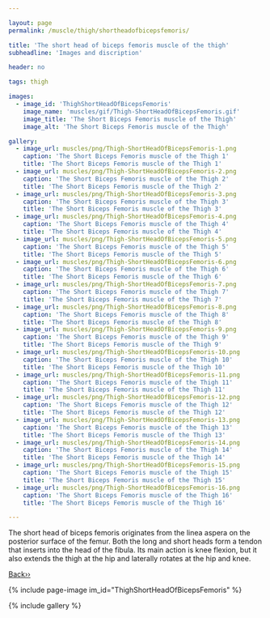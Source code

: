 ```yaml
---

layout: page
permalink: /muscle/thigh/shortheadofbicepsfemoris/

title: 'The short head of biceps femoris muscle of the thigh'
subheadline: 'Images and discription'

header: no

tags: thigh

images:
  - image_id: 'ThighShortHeadOfBicepsFemoris'
    image_name: 'muscles/gif/Thigh-ShortHeadOfBicepsFemoris.gif'
    image_title: 'The Short Biceps Femoris muscle of the Thigh'
    image_alt: 'The Short Biceps Femoris muscle of the Thigh' 

gallery:
  - image_url: muscles/png/Thigh-ShortHeadOfBicepsFemoris-1.png
    caption: 'The Short Biceps Femoris muscle of the Thigh 1'
    title: 'The Short Biceps Femoris muscle of the Thigh 1'
  - image_url: muscles/png/Thigh-ShortHeadOfBicepsFemoris-2.png
    caption: 'The Short Biceps Femoris muscle of the Thigh 2'
    title: 'The Short Biceps Femoris muscle of the Thigh 2'
  - image_url: muscles/png/Thigh-ShortHeadOfBicepsFemoris-3.png
    caption: 'The Short Biceps Femoris muscle of the Thigh 3'
    title: 'The Short Biceps Femoris muscle of the Thigh 3'
  - image_url: muscles/png/Thigh-ShortHeadOfBicepsFemoris-4.png
    caption: 'The Short Biceps Femoris muscle of the Thigh 4'
    title: 'The Short Biceps Femoris muscle of the Thigh 4'
  - image_url: muscles/png/Thigh-ShortHeadOfBicepsFemoris-5.png
    caption: 'The Short Biceps Femoris muscle of the Thigh 5'
    title: 'The Short Biceps Femoris muscle of the Thigh 5'
  - image_url: muscles/png/Thigh-ShortHeadOfBicepsFemoris-6.png
    caption: 'The Short Biceps Femoris muscle of the Thigh 6'
    title: 'The Short Biceps Femoris muscle of the Thigh 6'
  - image_url: muscles/png/Thigh-ShortHeadOfBicepsFemoris-7.png
    caption: 'The Short Biceps Femoris muscle of the Thigh 7'
    title: 'The Short Biceps Femoris muscle of the Thigh 7'
  - image_url: muscles/png/Thigh-ShortHeadOfBicepsFemoris-8.png
    caption: 'The Short Biceps Femoris muscle of the Thigh 8'
    title: 'The Short Biceps Femoris muscle of the Thigh 8'
  - image_url: muscles/png/Thigh-ShortHeadOfBicepsFemoris-9.png
    caption: 'The Short Biceps Femoris muscle of the Thigh 9'
    title: 'The Short Biceps Femoris muscle of the Thigh 9'
  - image_url: muscles/png/Thigh-ShortHeadOfBicepsFemoris-10.png
    caption: 'The Short Biceps Femoris muscle of the Thigh 10'
    title: 'The Short Biceps Femoris muscle of the Thigh 10'
  - image_url: muscles/png/Thigh-ShortHeadOfBicepsFemoris-11.png
    caption: 'The Short Biceps Femoris muscle of the Thigh 11'
    title: 'The Short Biceps Femoris muscle of the Thigh 11'
  - image_url: muscles/png/Thigh-ShortHeadOfBicepsFemoris-12.png
    caption: 'The Short Biceps Femoris muscle of the Thigh 12'
    title: 'The Short Biceps Femoris muscle of the Thigh 12'
  - image_url: muscles/png/Thigh-ShortHeadOfBicepsFemoris-13.png
    caption: 'The Short Biceps Femoris muscle of the Thigh 13'
    title: 'The Short Biceps Femoris muscle of the Thigh 13'
  - image_url: muscles/png/Thigh-ShortHeadOfBicepsFemoris-14.png
    caption: 'The Short Biceps Femoris muscle of the Thigh 14'
    title: 'The Short Biceps Femoris muscle of the Thigh 14'
  - image_url: muscles/png/Thigh-ShortHeadOfBicepsFemoris-15.png
    caption: 'The Short Biceps Femoris muscle of the Thigh 15'
    title: 'The Short Biceps Femoris muscle of the Thigh 15'
  - image_url: muscles/png/Thigh-ShortHeadOfBicepsFemoris-16.png
    caption: 'The Short Biceps Femoris muscle of the Thigh 16'
    title: 'The Short Biceps Femoris muscle of the Thigh 16'

---
```


The short head of biceps femoris originates from the linea aspera on the posterior surface of the femur. Both the long and short heads form a tendon that inserts into the head of the fibula. Its main action is knee flexion, but it also extends the thigh at the hip and laterally rotates at the hip and knee.

[Back››](/muscle/thigh/posterior/)

{% include page-image im_id="ThighShortHeadOfBicepsFemoris" %}

{% include gallery %}

